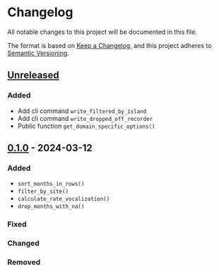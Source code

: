 # Changelog

All notable changes to this project will be documented in this file.

The format is based on [Keep a Changelog](https://keepachangelog.com/en/1.0.0/),
and this project adheres to [Semantic Versioning](https://semver.org/spec/v2.0.0.html).

## [Unreleased]

### Added
- Add cli command `write_filtered_by_island`
- Add cli command `write_dropped_off_recorder`
- Public function `get_domain_specific_options()` 

## [0.1.0] - 2024-03-12

### Added
- `sort_months_in_rows()`
- `filter_by_site()`
- `calculate_rate_vocalization()`
- `drop_months_with_na()`

### Fixed

### Changed

### Removed

[unreleased]: https://github.com/IslasGECI/calling_rate_r/compare/v0.1.0...HEAD
[0.1.0]: https://github.com/IslasGECI/calling_rate_r/compare/v0.0.1...v0.1.0
[0.0.1]: https://github.com/IslasGECI/calling_rate_r/releases/tag/v0.0.1
